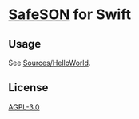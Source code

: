 # [SafeSON](https://github.com/roj1512/SafeSON) for Swift

## Usage

See [Sources/HelloWorld](./Sources/HelloWorld).

## License

[AGPL-3.0](./LICENSE)
